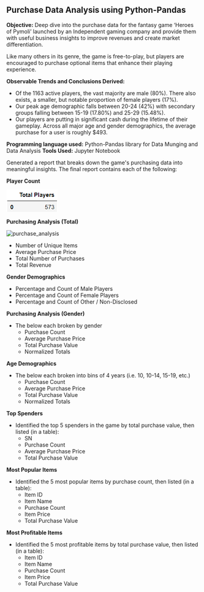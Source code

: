## Purchase Data Analysis using Python-Pandas
**Objective:**
Deep dive into the purchase data for the fantasy game ‘Heroes of Pymoli’ launched by an Independent gaming company and provide them with useful business insights to improve revenues and create market differentiation.

Like many others in its genre, the game is free-to-play, but players are encouraged to purchase optional items that enhance their playing experience.

**Observable Trends and Conclusions Derived:**
  * Of the 1163 active players, the vast majority are male (80%). There also exists, a smaller, but notable proportion of female players (17%).
  *	Our peak age demographic falls between 20-24 (42%) with secondary groups falling between 15-19 (17.80%) and 25-29 (15.48%).
  * Our players are putting in significant cash during the lifetime of their gameplay. Across all major age and gender demographics, the average purchase for a user is roughly $493.

**Programming language used:** Python-Pandas library for Data Munging and Data Analysis
**Tools Used:** Jupyter Notebook 

Generated a report that breaks down the game's purchasing data into meaningful insights.
The final report contains each of the following:

**Player Count**

![player_count](images/player_count.PNG)

**Purchasing Analysis (Total)**

![purchase_analysis](images/purchase_analysis.PNG)

* Number of Unique Items
* Average Purchase Price
* Total Number of Purchases
* Total Revenue

**Gender Demographics**

* Percentage and Count of Male Players
* Percentage and Count of Female Players
* Percentage and Count of Other / Non-Disclosed

**Purchasing Analysis (Gender)** 

* The below each broken by gender
  * Purchase Count
  * Average Purchase Price
  * Total Purchase Value
  * Normalized Totals

**Age Demographics**

* The below each broken into bins of 4 years (i.e. 10, 10-14, 15-19, etc.) 
  * Purchase Count
  * Average Purchase Price
  * Total Purchase Value
  * Normalized Totals

**Top Spenders**

* Identified the top 5 spenders in the game by total purchase value, then listed (in a table):
  * SN
  * Purchase Count
  * Average Purchase Price
  * Total Purchase Value

**Most Popular Items**

* Identified the 5 most popular items by purchase count, then listed (in a table):
  * Item ID
  * Item Name
  * Purchase Count
  * Item Price
  * Total Purchase Value

**Most Profitable Items**

* Identified the 5 most profitable items by total purchase value, then listed (in a table):
  * Item ID
  * Item Name
  * Purchase Count
  * Item Price
  * Total Purchase Value

